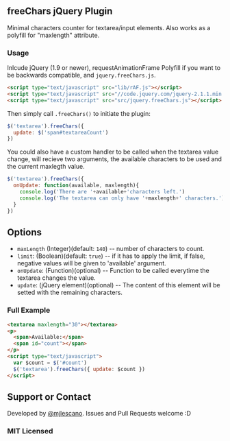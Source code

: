 ## freeChars jQuery Plugin
Minimal characters counter for textarea/input elements. Also works as a polyfill for "maxlength" attribute.

### Usage

Inlcude jQuery (1.9 or newer), requestAnimationFrame Polyfill if you want to be backwards compatible, and `jquery.freeChars.js`.

```html
<script type="text/javascript" src="lib/rAF.js"></script>
<script type="text/javascript" src="//code.jquery.com/jquery-2.1.1.min.js"></script>
<script type="text/javascript" src="src/jquery.freeChars.js"></script>
```

Then simply call `.freeChars()` to initiate the plugin:

```javascript
$('textarea').freeChars({
  update: $('span#textareaCount')
})
```

You could also have a custom handler to be called when the textarea value change, will recieve two arguments, the available characters to be used and the current maxlegth value.

```javascript
$('textarea').freeChars({
  onUpdate: function(available, maxlength){
    console.log('There are '+available+'characters left.')
    console.log('The textarea can only have '+maxlength+' characters.')
  }
})
```

## Options
* `maxLength` (Integer)(default: `140`) -- number of characters to count.
* `limit`:  (Boolean)(default: `true`) -- if it has to apply the limit, if false, negative values will be given to 'available' argument.
* `onUpdate`: (Function)(optional) -- Function to be called everytime the textarea changes the value.
* `update`: (jQuery element)(optional) -- The content of this element will be setted with the remaining characters.

### Full Example

```html
<textarea maxlength="30"></textarea>
<p>
  <span>Available:</span>
  <span id="count"></span>
</p>
<script type="text/javascript">
  var $count = $('#count')
  $('textarea').freeChars({ update: $count })
</script>
```

## Support or Contact
Developed by [@mjlescano](http://twitter.com/touteo). Issues and Pull Requests welcome :D

### MIT Licensed